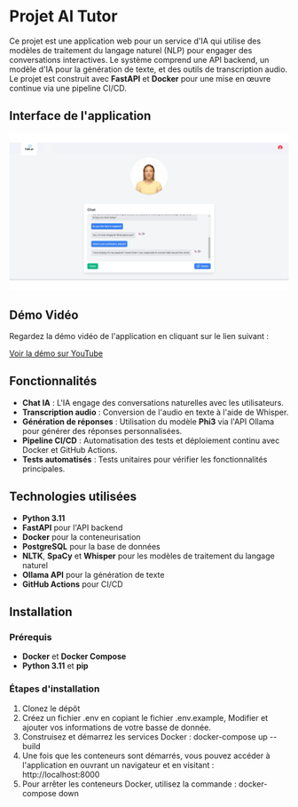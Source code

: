 # Projet AI Tutor

Ce projet est une application web pour un service d'IA qui utilise des modèles de traitement du langage naturel (NLP) pour engager des conversations interactives. Le système comprend une API backend, un modèle d'IA pour la génération de texte, et des outils de transcription audio. Le projet est construit avec **FastAPI** et **Docker** pour une mise en œuvre continue via une pipeline CI/CD.

## Interface de l'application

![Capture d'écran de l'IA](./front/static/assets/images/screen_ia.PNG)

## Démo Vidéo

Regardez la démo vidéo de l'application en cliquant sur le lien suivant :

[Voir la démo sur YouTube](https://www.youtube.com/watch?v=FQ0OTguo_iA)

## Fonctionnalités

- **Chat IA** : L'IA engage des conversations naturelles avec les utilisateurs.
- **Transcription audio** : Conversion de l'audio en texte à l'aide de Whisper.
- **Génération de réponses** : Utilisation du modèle **Phi3** via l'API Ollama pour générer des réponses personnalisées.
- **Pipeline CI/CD** : Automatisation des tests et déploiement continu avec Docker et GitHub Actions.
- **Tests automatisés** : Tests unitaires pour vérifier les fonctionnalités principales.

## Technologies utilisées

- **Python 3.11**
- **FastAPI** pour l'API backend
- **Docker** pour la conteneurisation
- **PostgreSQL** pour la base de données
- **NLTK**, **SpaCy** et **Whisper** pour les modèles de traitement du langage naturel
- **Ollama API** pour la génération de texte
- **GitHub Actions** pour CI/CD

## Installation

### Prérequis

- **Docker** et **Docker Compose**
- **Python 3.11** et **pip**

### Étapes d'installation

1. Clonez le dépôt
2. Créez un fichier .env en copiant le fichier .env.example, Modifier et ajouter vos informations de votre basse de donnée.
3. Construisez et démarrez les services Docker : docker-compose up --build
4. Une fois que les conteneurs sont démarrés, vous pouvez accéder à l'application en ouvrant un navigateur et en visitant : http://localhost:8000
5. Pour arrêter les conteneurs Docker, utilisez la commande : docker-compose down

